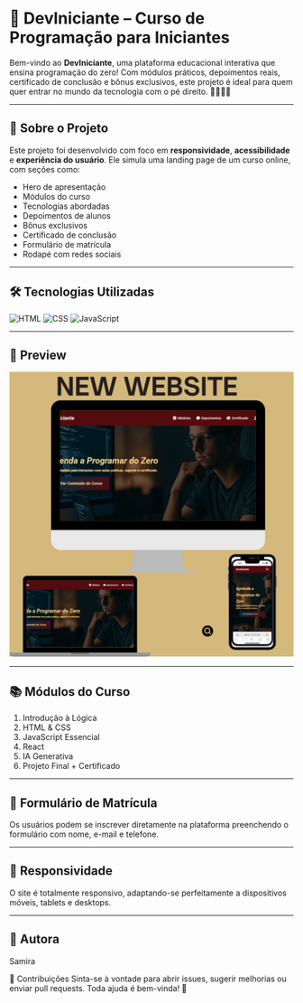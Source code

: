 # 🚀 DevIniciante – Curso de Programação para Iniciantes

Bem-vindo ao **DevIniciante**, uma plataforma educacional interativa que ensina programação do zero! Com módulos práticos, depoimentos reais, certificado de conclusão e bônus exclusivos, este projeto é ideal para quem quer entrar no mundo da tecnologia com o pé direito. 👩‍💻👨‍💻

---

## 🧠 Sobre o Projeto

Este projeto foi desenvolvido com foco em **responsividade**, **acessibilidade** e **experiência do usuário**. Ele simula uma landing page de um curso online, com seções como:

- Hero de apresentação
- Módulos do curso
- Tecnologias abordadas
- Depoimentos de alunos
- Bônus exclusivos
- Certificado de conclusão
- Formulário de matrícula
- Rodapé com redes sociais

---

## 🛠️ Tecnologias Utilizadas

![HTML](https://img.shields.io/badge/HTML5-E34F26?style=for-the-badge&logo=html5&logoColor=white)
![CSS](https://img.shields.io/badge/CSS3-1572B6?style=for-the-badge&logo=css3&logoColor=white)
![JavaScript](https://img.shields.io/badge/JavaScript-F7DF1E?style=for-the-badge&logo=javascript&logoColor=black)

---

## 📸 Preview

![Preview do Projeto](assets/img/mockup.png)

---

## 📚 Módulos do Curso

1. Introdução à Lógica
2. HTML & CSS
3. JavaScript Essencial
4. React
5. IA Generativa
6. Projeto Final + Certificado

---


## 📝 Formulário de Matrícula

Os usuários podem se inscrever diretamente na plataforma preenchendo o formulário com nome, e-mail e telefone.

---


## 📱 Responsividade

O site é totalmente responsivo, adaptando-se perfeitamente a dispositivos móveis, tablets e desktops.

---

## 📌 Autora

Samira

📣 Contribuições
Sinta-se à vontade para abrir issues, sugerir melhorias ou enviar pull requests. Toda ajuda é bem-vinda! 🤝

